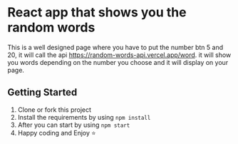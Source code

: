 # React app that shows you the random words

This is a well designed page where you have to put the number btn 5 and 20, it will call the api https://random-words-api.vercel.app/word. it will show you words depending on the number you choose and it will display on your page.

## Getting Started

1. Clone or fork this project
2. Install the requirements by using `npm install`
3. After you can start by using `npm start`
4. Happy coding and Enjoy :star:


